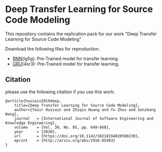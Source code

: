 # Deep Transfer Learning for Source Code Modeling

This repository contains the replication pack for our work "Deep Transfer Learning for Source Code Modeling"


Download the following files for reproduction.
* [RNN](https://pan.baidu.com/s/194LTenXeDgLkmbIKKENkEQ)(lg5g): Pre-Trained model for transfer learning.
* [GRU](https://pan.baidu.com/s/1zgPtjygH7vl0QAKc0iwnSA)(4sr3): Pre-Trained model for transfer learning.

## Citation
please use the following citation if you use this work:
```
@article{hussain2019deep,
    title={Deep Transfer Learning for Source Code Modeling},
    author={Yasir Hussain and Zhiqiu Huang and Yu Zhou and Senzhang Wang},
    journal   = {International Journal of Software Engineering and Knowledge Engineering},
    volume    = {Vol. 30, No. 05, pp. 649-668},
    year      = {2020},
    url       = {https://doi.org/10.1142/S0218194020500230},
    eprint    = {http://arxiv.org/abs/1910.05493}
}
```

